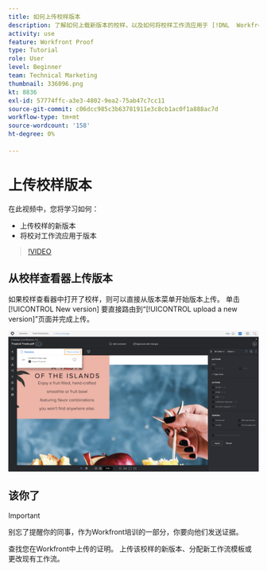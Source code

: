 ```yaml
---
title: 如何上传校样版本
description: 了解如何上载新版本的校样，以及如何将校样工作流应用于 [!DNL  Workfront].
activity: use
feature: Workfront Proof
type: Tutorial
role: User
level: Beginner
team: Technical Marketing
thumbnail: 336096.png
kt: 8836
exl-id: 57774ffc-a3e3-4802-9ea2-75ab47c7cc11
source-git-commit: c06dcc985c3b63781911e3c8cb1ac0f1a888ac7d
workflow-type: tm+mt
source-wordcount: '158'
ht-degree: 0%

---
```


# 上传校样版本

在此视频中，您将学习如何：

* 上传校样的新版本
* 将校对工作流应用于版本

>[!VIDEO](https://video.tv.adobe.com/v/336096/?quality=12)

## 从校样查看器上传版本

如果校样查看器中打开了校样，则可以直接从版本菜单开始版本上传。 单击 [!UICONTROL New version] 要直接路由到“[!UICONTROL upload a new version]”页面并完成上传。

![在左上角和 [!UICONTROL New version] 链接高亮显示。](assets/upload-version-from-viewer.png)

## 该你了

>[!IMPORTANT]
>
>别忘了提醒你的同事，作为Workfront培训的一部分，你要向他们发送证据。

查找您在Workfront中上传的证明。 上传该校样的新版本、分配新工作流模板或更改现有工作流。

<!--
### Learn more 
* Create a new version of a proof
-->
